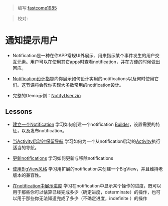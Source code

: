 > 编写:[fastcome1985](https://github.com/fastcome1985)

> 校对:

# 通知提示用户

* Notification是一种在你APP常规UI外展示、用来指示某个事件发生的用户交互元素。用户可以在使用其它apps时查看notification，并在方便的时候做出回应。

*  [Notification设计指导](developer.android.com/design/patterns/notifications.html)向你展示如何设计实用的notifications以及何时使用它们。这节课将会教你实现大多数常用的notification设计。

* 完整的Demo示例：[NotifyUser.zip](developer.android.com/shareables/training/NotifyUser.zip)

## Lessons  

* [建立一个Notification](build-notification.html)
  学习如何创建一个notification [Builder](developer.android.com/reference/android/support/v4/app/NotificationCompat.Builder.html)，设置需要的特征，以及发布notification。
   
* [当Activity启动时保留导航](nav.html)
   学习如何为一个从notification启动的[Activity](http://developer.android.com/intl/zh-cn/reference/android/app/Activity.html)执行适当的导航。

* [更新notifications](update-notification.html)
  学习如何更新与移除notifications


* [使用BigView风格](expand-notification.html)
   学习用扩展的notification来创建一个BigView，并且维持老版本的兼容性。

* [在notification中展示进度](progess-notification.html)
   学习在notification中显示某个操作的进度，既可以用于那些你可以估算已经完成多少（确定进度，determinate）的操作，也可以用于那些你无法知道完成了多少（不确定进度，indefinite ）的操作